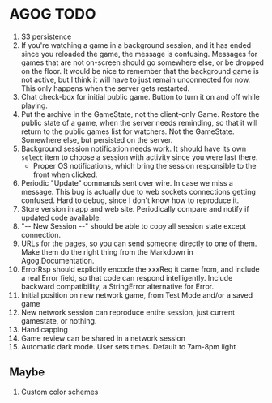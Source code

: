 # AGOG TODO

1. S3 persistence
1. If you're watching a game in a background session, and it has ended
   since you reloaded the game, the message is confusing.
   Messages for games that are not on-screen should go somewhere else,
   or be dropped on the floor.
   It would be nice to remember that the background game is not active,
   but I think it will have to just remain unconnected for now.
   This only happens when the server gets restarted.
1. Chat check-box for initial public game. Button to turn it on and off
   while playing.
1. Put the archive in the GameState, not the client-only Game.
   Restore the public state of a game, when the server needs reminding,
   so that it will return to the public games list for watchers.
   Not the GameState. Somewhere else, but persisted on the server.
1. Background session notification needs work. It should have its own
   `select` item to choose a session with activity since you were
   last there.
   * Proper OS notifications, which bring the session responsible to
     the front when clicked.
1. Periodic "Update" commands sent over wire. In case we miss a message.
   This bug is actually due to web sockets connections getting confused.
   Hard to debug, since I don't know how to reproduce it.
1. Store version in app and web site. Periodically compare and notify if
   updated code available.
1. "-- New Session --" should be able to copy all session state except connection.
1. URLs for the pages, so you can send someone directly to one of them.
   Make them do the right thing from the Markdown in Agog.Documentation.
1. ErrorRsp should explicitly encode the xxxReq it came from,
   and include a real Error field, so that code can respond intelligently.
   Include backward compatibility, a StringError alternative for Error.
1. Initial position on new network game, from Test Mode and/or a saved game
1. New network session can reproduce entire session, just current
   gamestate, or nothing.
1. Handicapping
1. Game review can be shared in a network session
1. Automatic dark mode. User sets times. Default to 7am-8pm light

## Maybe

1. Custom color schemes
